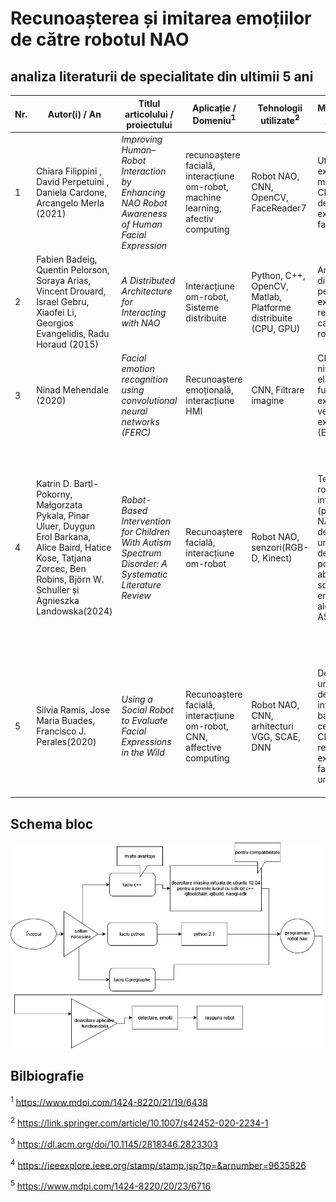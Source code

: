 # Recunoașterea și imitarea emoțiilor de către robotul NAO

## analiza literaturii de specialitate din ultimii 5 ani

| Nr. | Autor(i) / An | Titlul articolului / proiectului | Aplicație / Domeniu<sup>1</sup> | Tehnologii utilizate<sup>2</sup> | Metodologie / Abordare<sup>3</sup> | Rezultate<sup>4</sup> | Limitări<sup>5</sup> | Comentarii suplimentare<sup>6</sup> |
|-----|---------------|----------------------------------|----------------------------------|----------------------------------|-------------------------------------|------------------------|------------------------|--------------------------------------|
| 1   | Chiara Filippini , David Perpetuini , Daniela Cardone, Arcangelo Merla (2021) | *Improving Human–Robot Interaction by Enhancing NAO Robot Awareness of Human Facial Expression* | recunoaștere facială, interacțiune om-robot, machine learning, afectiv computing | Robot NAO, CNN, OpenCV, FaceReader7 | Utilizare și extindere a modelului CNN pentru detectarea expresiilor faciale | Acuratețe de 91% pentru "fericit", 90% pentru "trist", 75% pentru "surprins" și "speriat" | Acuratețe scăzută pentru expresiile "neutru" și "furios"; sensibilitate la iluminat și orientarea feței | Studiul îmbunătățește detectarea emoțiilor pentru a crea o interacțiune mai naturală cu robotul NAO |
| 2   | Fabien Badeig, Quentin Pelorson, Soraya Arias, Vincent Drouard, Israel Gebru, Xiaofei Li, Georgios Evangelidis, Radu Horaud (2015) | *A Distributed Architecture for Interacting with NAO* | Interacțiune om-robot, Sisteme distribuite | Python, C++, OpenCV, Matlab, Platforme distribuite (CPU, GPU) | Arhitectură distribuită pentru extinderea resurselor de calcul ale robotului NAO | Îmbunătățește procesarea expresiilor faciale și analiza audio | Necesită cunoștințe avansate pentru dezvoltarea software-ului și resurse de calcul suplimentare | Simplifică sarcinile complexe prin folosirea resurselor externe pentru analiză detaliată |
| 3   | Ninad Mehendale (2020) | *Facial emotion recognition using convolutional neural networks (FERC)* | Recunoaștere emoțională, interacțiune HMI | CNN, Filtrare imagine | CNN pe două niveluri: eliminare fundal și extragere vector expresional (EV) | Acuratețe de 96% pentru 5 emoții de bază (fericire, tristețe, surpriză etc.) | Probleme cu orientarea imaginii și părul facial în prezența umbrelor sau a fețelor multiple | Algoritm aplicabil în detectarea minciunilor și analiza emoțională în educație |
| 4   |Katrin D. Bartl-Pokorny, Małgorzata Pykala, Pinar Uluer, Duygun Erol Barkana, Alice Baird, Hatice Kose, Tatjana Zorcec, Ben Robins, Björn W. Schuller și Agnieszka Landowska(2024)|*Robot-Based Intervention for Children With Autism Spectrum Disorder: A Systematic Literature Review* | Recunoaștere facială, interacțiune om-robot | Robot NAO, senzori(RGB-D, Kinect) |Testarea roboților interactivi (precum NAO) în dezvoltarea unor sisteme de terapie ce pot îmbunătăți abilitățile sociale și emoționale ale copiilor cu ASD | Utilizarea pe scară largă a roboților NAO în comunicarea dintre terapeuți și copiii cu ASD. Copiii au demonstrat îmbunătățiri în recunoașterea emoțiilor de bază, precum fericire, tristețe, frică și furie, atunci când au interacționat cu NAO | Capacitatea limitată a lui NAO de a gestiona abordări personalizate, de a diferenția emoțiile copiilor |                                      |
| 5   |Silvia Ramis, Jose Maria Buades, Francisco J. Perales(2020) | *Using a Social Robot to Evaluate Facial Expressions in the Wild*  | Recunoaștere facială, interacțiune om-robot, CNN, affective computing | Robot NAO, CNN, arhitecturi VGG, SCAE, DNN | Dezvoltarea unui sistem de interacțiune bazat pe NAO ce folosește CNN pentru recunoașterea expresiilor faciale umane. | Rezultate competitive ale recunoașterii emoțiilor de către NAO în comparație cu cele ale experților din domeniu | Confundarea emoțiilor neutre cu cele de furie, procesor limitat NAO în vederea sarcinilor de procesare pentru interacțiunea fluentă cu utilizatorul |  |

## Schema bloc

![schema bloc](diagram.png)

## Bilbiografie
<sup>1</sup> https://www.mdpi.com/1424-8220/21/19/6438

<sup>2</sup> https://link.springer.com/article/10.1007/s42452-020-2234-1

<sup>3</sup> https://dl.acm.org/doi/10.1145/2818346.2823303

<sup>4</sup> https://ieeexplore.ieee.org/stamp/stamp.jsp?tp=&arnumber=9635826

<sup>5</sup> https://www.mdpi.com/1424-8220/20/23/6716
